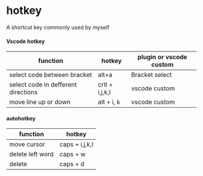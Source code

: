 # hotkey
A shortcut key commonly used by myself

#### Vscode hotkey
| function | hotkey | plugin or vscode custom |
|---|---|---|
| select code between bracket |  alt+a|  Bracket select |
| select code in defferent directions | crtl + i,j,k,l | vscode custom |
| move line up or down | alt + i, k | vscode custom |


#### autohotkey
| function | hotkey |
| --- | --- |
| move cursor | caps + i,j,k,l | 
| delete left word | caps + w |
| delete | caps + d |
